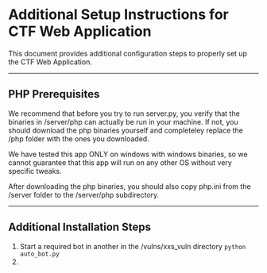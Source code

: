 # Additional Setup Instructions for CTF Web Application

This document provides additional configuration steps to properly set up the CTF Web Application.

---

## PHP Prerequisites

 We recommend that before you try to run server.py, you verify that the binaries in /server/php can actually be run in your machine. If not, you should download the php binaries yourself and completeley replace the /php folder with the ones you downloaded.

 We have tested this app ONLY on windows with windows binaries, so we cannot guarantee that this app will run on any other OS without very specific tweaks.

 After downloading the php binaries, you should also copy php.ini from the /server folder to the /server/php subdirectory.

---

## Additional Installation Steps

1. Start a required bot in another in the /vulns/xxs_vuln directory
   ```python auto_bot.py```
2. 